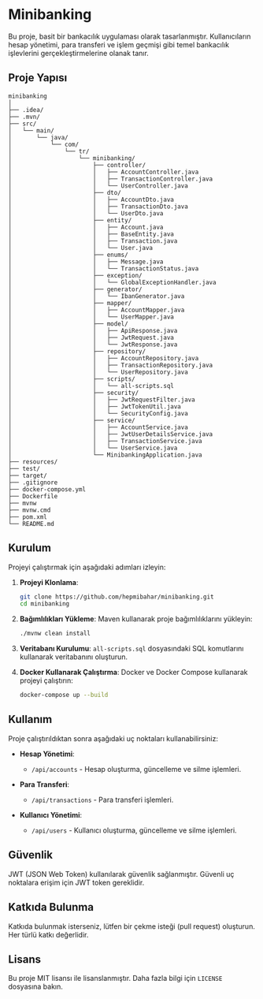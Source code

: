 
# Minibanking

Bu proje, basit bir bankacılık uygulaması olarak tasarlanmıştır. Kullanıcıların hesap yönetimi, para transferi ve işlem geçmişi gibi temel bankacılık işlevlerini gerçekleştirmelerine olanak tanır.

## Proje Yapısı

```
minibanking
│
├── .idea/
├── .mvn/
├── src/
│   └── main/
│       └── java/
│           └── com/
│               └── tr/
│                   └── minibanking/
│                       ├── controller/
│                       │   ├── AccountController.java
│                       │   ├── TransactionController.java
│                       │   └── UserController.java
│                       ├── dto/
│                       │   ├── AccountDto.java
│                       │   ├── TransactionDto.java
│                       │   └── UserDto.java
│                       ├── entity/
│                       │   ├── Account.java
│                       │   ├── BaseEntity.java
│                       │   ├── Transaction.java
│                       │   └── User.java
│                       ├── enums/
│                       │   ├── Message.java
│                       │   └── TransactionStatus.java
│                       ├── exception/
│                       │   └── GlobalExceptionHandler.java
│                       ├── generator/
│                       │   └── IbanGenerator.java
│                       ├── mapper/
│                       │   ├── AccountMapper.java
│                       │   └── UserMapper.java
│                       ├── model/
│                       │   ├── ApiResponse.java
│                       │   ├── JwtRequest.java
│                       │   └── JwtResponse.java
│                       ├── repository/
│                       │   ├── AccountRepository.java
│                       │   ├── TransactionRepository.java
│                       │   └── UserRepository.java
│                       ├── scripts/
│                       │   └── all-scripts.sql
│                       ├── security/
│                       │   ├── JwtRequestFilter.java
│                       │   ├── JwtTokenUtil.java
│                       │   └── SecurityConfig.java
│                       ├── service/
│                       │   ├── AccountService.java
│                       │   ├── JwtUserDetailsService.java
│                       │   ├── TransactionService.java
│                       │   └── UserService.java
│                       └── MinibankingApplication.java
├── resources/
├── test/
├── target/
├── .gitignore
├── docker-compose.yml
├── Dockerfile
├── mvnw
├── mvnw.cmd
├── pom.xml
└── README.md
```

## Kurulum

Projeyi çalıştırmak için aşağıdaki adımları izleyin:

1. **Projeyi Klonlama**:
   ```bash
   git clone https://github.com/hepmibahar/minibanking.git
   cd minibanking
   ```

2. **Bağımlılıkları Yükleme**:
   Maven kullanarak proje bağımlılıklarını yükleyin:
   ```bash
   ./mvnw clean install
   ```

3. **Veritabanı Kurulumu**:
   `all-scripts.sql` dosyasındaki SQL komutlarını kullanarak veritabanını oluşturun.

4. **Docker Kullanarak Çalıştırma**:
   Docker ve Docker Compose kullanarak projeyi çalıştırın:
   ```bash
   docker-compose up --build
   ```

## Kullanım

Proje çalıştırıldıktan sonra aşağıdaki uç noktaları kullanabilirsiniz:

- **Hesap Yönetimi**:
  - `/api/accounts` - Hesap oluşturma, güncelleme ve silme işlemleri.
  
- **Para Transferi**:
  - `/api/transactions` - Para transferi işlemleri.
  
- **Kullanıcı Yönetimi**:
  - `/api/users` - Kullanıcı oluşturma, güncelleme ve silme işlemleri.

## Güvenlik

JWT (JSON Web Token) kullanılarak güvenlik sağlanmıştır. Güvenli uç noktalara erişim için JWT token gereklidir.

## Katkıda Bulunma

Katkıda bulunmak isterseniz, lütfen bir çekme isteği (pull request) oluşturun. Her türlü katkı değerlidir.

## Lisans

Bu proje MIT lisansı ile lisanslanmıştır. Daha fazla bilgi için `LICENSE` dosyasına bakın.
